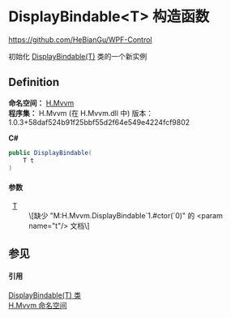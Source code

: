 # DisplayBindable&lt;T&gt; 构造函数
https://github.com/HeBianGu/WPF-Control

初始化 <a href="ad856c26-8bae-2667-466c-4854a85d948d">DisplayBindable(T)</a> 类的一个新实例



## Definition
**命名空间：** <a href="2171cdff-f9c4-6682-6b3e-a29f9cee4c25">H.Mvvm</a>  
**程序集：** H.Mvvm (在 H.Mvvm.dll 中) 版本：1.0.3+58daf524b91f25bbf55d2f64e549e4224fcf9802

**C#**
``` C#
public DisplayBindable(
	T t
)
```



#### 参数
<dl><dt>  <a href="ad856c26-8bae-2667-466c-4854a85d948d">T</a></dt><dd>\[缺少 "M:H.Mvvm.DisplayBindable`1.#ctor(`0)" 的 &lt;param name="t"/&gt; 文档\]</dd></dl>

## 参见


#### 引用
<a href="ad856c26-8bae-2667-466c-4854a85d948d">DisplayBindable(T) 类</a>  
<a href="2171cdff-f9c4-6682-6b3e-a29f9cee4c25">H.Mvvm 命名空间</a>  
